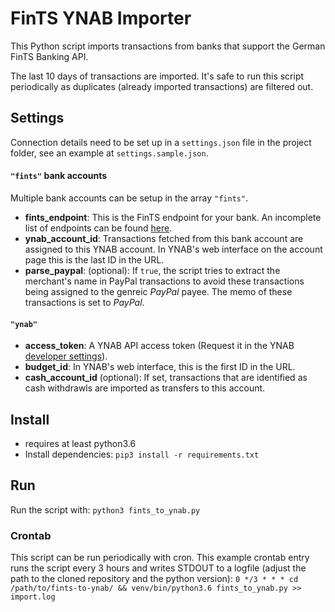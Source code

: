 # FinTS YNAB Importer

This Python script imports transactions from banks that support the German FinTS Banking API. 

The last 10 days of transactions are imported. It's safe to run this script periodically as duplicates (already imported transactions) are filtered out.

## Settings
Connection details need to be set up in a `settings.json` file in the project folder, see an example at `settings.sample.json`.

#### `"fints"` bank accounts
Multiple bank accounts can be setup in the array `"fints"`.
- **fints_endpoint**: This is the FinTS endpoint for your bank. An incomplete list of endpoints can be found [here](https://raw.githubusercontent.com/jhermsmeier/fints-institute-db/master/fints-institutes.json).
- **ynab_account_id**: Transactions fetched from this bank account are assigned to this YNAB account. In YNAB's web interface on the account page this is the last ID in the URL.
- **parse_paypal**: (optional): If `true`, the script tries to extract the merchant's name in PayPal transactions to avoid these transactions being assigned to the genreic *PayPal* payee. The memo of these transactions is set to *PayPal*.

#### `"ynab"`
- **access_token**: A YNAB API access token (Request it in the YNAB [developer settings](https://app.youneedabudget.com/settings/developer)).
- **budget_id**: In YNAB's web interface, this is the first ID in the URL.
- **cash_account_id** (optional): If set, transactions that are identified as cash withdrawls are imported as transfers to this account.

## Install
- requires at least python3.6 
- Install dependencies:
  `pip3 install -r requirements.txt`

## Run 
Run the script with:
`python3 fints_to_ynab.py`

### Crontab
This script can be run periodically with cron.
This example crontab entry runs the script every 3 hours and writes STDOUT to a logfile (adjust the path to the cloned repository and the python version):
`0 */3 * * * cd /path/to/fints-to-ynab/ && venv/bin/python3.6 fints_to_ynab.py >> import.log`
